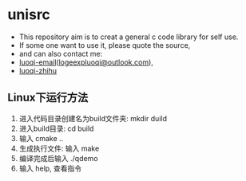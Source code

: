 # unisrc

- This repository aim is to creat a general c code library for self use.
- If some one want to use it, please quote the source, 
- and can also contact me:
- [luoqi-email](https://office.live.com/start/Outlook.aspx?ui=zh%2DCN&rs=CN)(logeexpluoqi@outlook.com), 
- [luoqi-zhihu](https://www.zhihu.com/people/logeexpluoqi)

## Linux下运行方法

1. 进入代码目录创建名为build文件夹: mkdir duild
2. 进入build目录: cd build
3. 输入 cmake ..
4. 生成执行文件: 输入 make
5. 编译完成后输入 ./qdemo
6. 输入 help, 查看指令
